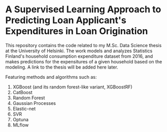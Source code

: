 # A Supervised Learning Approach to Predicting Loan Applicant's Expenditures in Loan Origination
This repository contains the code related to my M.Sc. Data Science thesis at the University of Helsinki. The work models and analyzes Statistics Finland's household consumption expenditure dataset from 2016, and makes predictions for the expensitures of a given household based on the modeling. A link to the thesis will be added here later.

Featuring methods and algorithms such as:
1) XGBoost (and its random forest-like variant, XGBoostRF)
2) CatBoost
3) Random Forest
4) Gaussian Processes
5) Elastic-net
6) SVR
7) Optuna
8) MLflow
